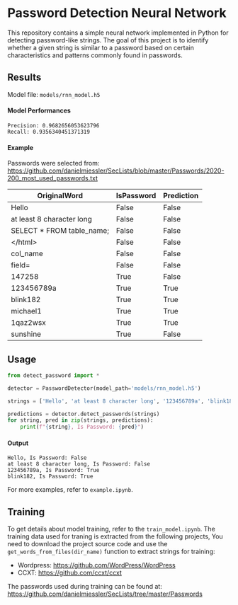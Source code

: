 # Password Detection Neural Network

This repository contains a simple neural network implemented in Python for detecting password-like strings. The goal of this project is to identify whether a given string is similar to a password based on certain characteristics and patterns commonly found in passwords.

## Results

Model file: `models/rnn_model.h5`

#### Model Performances

```
Precision: 0.9682656053623796
Recall: 0.9356340451371319
```

#### Example
Passwords were selected from: https://github.com/danielmiessler/SecLists/blob/master/Passwords/2020-200_most_used_passwords.txt

| OriginalWord             | IsPassword | Prediction |
|--------------------------|------------|------------|
| Hello                    | False      | False      |
| at least 8 character long| False      | False      |
| SELECT * FROM table_name;| False      | False      |
| \</html\>                  | False      | False      |
| col_name                 | False      | False      |
| field=                   | False      | False      |
| 147258                   | True       | False      |
| 123456789a               | True       | True       |
| blink182                 | True       | True       |
| michael1                 | True       | True       |
| 1qaz2wsx                 | True       | True       |
| sunshine                 | True       | False      |

## Usage

```python
from detect_password import *

detector = PasswordDetector(model_path='models/rnn_model.h5')

strings = ['Hello', 'at least 8 character long', '123456789a', 'blink182']

predictions = detector.detect_passwords(strings)
for string, pred in zip(strings, predictions):
    print(f"{string}, Is Password: {pred}")
```

#### Output

```
Hello, Is Password: False
at least 8 character long, Is Password: False
123456789a, Is Password: True
blink182, Is Password: True
```

For more examples, refer to `example.ipynb`.

## Training

To get details about model training, refer to the `train_model.ipynb`.
The training data used for traning is extracted from the following projects, You need to download the project source code and use the `get_words_from_files(dir_name)` function to extract strings for training:

- Wordpress: https://github.com/WordPress/WordPress
- CCXT: https://github.com/ccxt/ccxt

The passwords used during training can be found at: https://github.com/danielmiessler/SecLists/tree/master/Passwords
